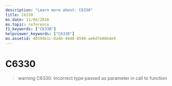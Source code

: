 ```yaml
---
description: "Learn more about: C6330"
title: C6330
ms.date: 11/04/2016
ms.topic: reference
f1_keywords: ["C6330"]
helpviewer_keywords: ["C6330"]
ms.assetid: 48594e1c-0a4b-4848-8598-ae6d7e08b4e9
---
```

# C6330

> warning C6330: Incorrect type passed as parameter in call to function
